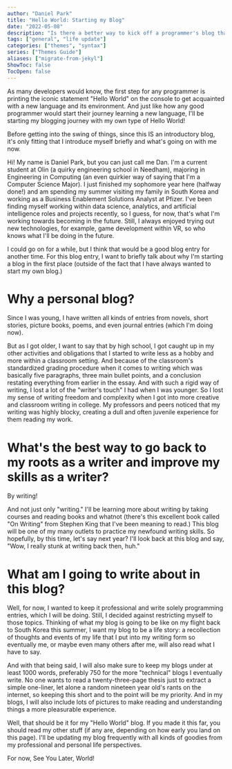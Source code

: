 ```yaml
---
author: "Daniel Park"
title: "Hello World: Starting my Blog"
date: "2022-05-08"
description: "Is there a better way to kick off a programmer's blog than a Hello World entry?"
tags: ["general", "life update"]
categories: ["themes", "syntax"]
series: ["Themes Guide"]
aliases: ["migrate-from-jekyl"]
ShowToc: false
TocOpen: false
---
```


As many developers would know, the first step for any programmer is printing the iconic statement "Hello World" on the console to get acquainted with a new language and its environment. And just like how any good programmer would start their journey learning a new language, I'll be starting my blogging journey with my own type of Hello World!

Before getting into the swing of things, since this IS an introductory blog, it's only fitting that I introduce myself briefly and what's going on with me now.

Hi! My name is Daniel Park, but you can just call me Dan. I'm a current student at Olin (a quirky engineering school in Needham), majoring in Engineering in Computing (an even quirkier way of saying that I'm a Computer Science Major). I just finished my sophomore year here (halfway done!) and am spending my summer visiting my family in South Korea and working as a Business Enablement Solutions Analyst at Pfizer. I've been finding myself working within data science, analytics, and artificial intelligence roles and projects recently, so I guess, for now, that's what I'm working towards becoming in the future. Still, I always enjoyed trying out new technologies, for example, game development within VR, so who knows what I'll be doing in the future.

I could go on for a while, but I think that would be a good blog entry for another time. For this blog entry, I want to briefly talk about why I'm starting a blog in the first place (outside of the fact that I have always wanted to start my own blog.)

# Why a personal blog?

Since I was young, I have written all kinds of entries from novels, short stories, picture books, poems, and even journal entries (which I'm doing now). 

But as I got older, I want to say that by high school, I got caught up in my other activities and obligations that I started to write less as a hobby and more within a classroom setting. And because of the classroom's standardized grading procedure when it comes to writing which was basically five paragraphs, three main bullet points, and a conclusion restating everything from earlier in the essay. And with such a rigid way of writing, I lost a lot of the "writer's touch" I had when I was younger. So I lost my sense of writing freedom and complexity when I got into more creative and classroom writing in college. My professors and peers noticed that my writing was highly blocky, creating a dull and often juvenile experience for them reading my work.

# What's the best way to go back to my roots as a writer and improve my skills as a writer?

By writing! 

And not just only "writing." I'll be learning more about writing by taking courses and reading books and whatnot (there's this excellent book called "On Writing" from Stephen King that I've been meaning to read.) This blog will be one of my many outlets to practice my newfound writing skills. So hopefully, by this time, let's say next year? I'll look back at this blog and say, "Wow, I really stunk at writing back then, huh."

# What am I going to write about in this blog? 

Well, for now, I wanted to keep it professional and write solely programming entries, which I will be doing. Still, I decided against restricting myself to those topics. Thinking of what my blog is going to be like on my flight back to South Korea this summer, I want my blog to be a life story: a recollection of thoughts and events of my life that I put into my writing form so eventually me, or maybe even many others after me, will also read what I have to say.

And with that being said, I will also make sure to keep my blogs under at least 1000 words, preferably 750 for the more "technical" blogs I eventually write. No one wants to read a twenty-three-page thesis just to extract a simple one-liner, let alone a random nineteen year old's rants on the internet, so keeping this short and to the point will be my priority. And in my blogs, I will also include lots of pictures to make reading and understanding things a more pleasurable experience.

Well, that should be it for my "Hello World" blog. If you made it this far, you should read my other stuff (if any are, depending on how early you land on this page). I'll be updating my blog frequently with all kinds of goodies from my professional and personal life perspectives. 

For now,
See You Later, World!